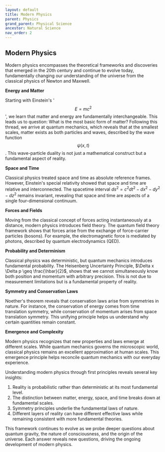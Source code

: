 ```yaml
---
layout: default
title: Modern Physics
parent: Physics
grand_parent: Physical Science
ancestor: Natural Science
nav_order: 2
---
```


## Modern Physics

Modern physics encompasses the theoretical frameworks and discoveries that emerged in the 20th century and continue to evolve today, fundamentally changing our understanding of the universe from the classical physics of Newton and Maxwell.

**Energy and Matter**

Starting with Einstein's '$$E = mc^2$$', we learn that matter and energy are fundamentally interchangeable. This leads us to question: What is the most basic form of matter? Following this thread, we arrive at quantum mechanics, which reveals that at the smallest scales, matter exists as both particles and waves, described by the wave function $$\psi(x,t)$$. This wave-particle duality is not just a mathematical construct but a fundamental aspect of reality.

**Space and Time**

Classical physics treated space and time as absolute reference frames. However, Einstein's special relativity showed that space and time are relative and interconnected. The spacetime interval $ds^2 = c^2dt^2 - dx^2 - dy^2 - dz^2$ remains invariant, revealing that space and time are aspects of a single four-dimensional continuum.

**Forces and Fields**

Moving from the classical concept of forces acting instantaneously at a distance, modern physics introduces field theory. The quantum field theory framework shows that forces arise from the exchange of force-carrier particles (bosons). For example, the electromagnetic force is mediated by photons, described by quantum electrodynamics (QED).

**Probability and Determinism**

Classical physics was deterministic, but quantum mechanics introduces fundamental probability. The Heisenberg Uncertainty Principle, $\Delta x \Delta p \geq \frac{\hbar}{2}$, shows that we cannot simultaneously know both position and momentum with arbitrary precision. This is not due to measurement limitations but is a fundamental property of reality.

**Symmetry and Conservation Laws**

Noether's theorem reveals that conservation laws arise from symmetries in nature. For instance, the conservation of energy comes from time translation symmetry, while conservation of momentum arises from space translation symmetry. This unifying principle helps us understand why certain quantities remain constant.

**Emergence and Complexity**

Modern physics recognizes that new properties and laws emerge at different scales. While quantum mechanics governs the microscopic world, classical physics remains an excellent approximation at human scales. This emergence principle helps reconcile quantum mechanics with our everyday experience.

Understanding modern physics through first principles reveals several key insights:

1. Reality is probabilistic rather than deterministic at its most fundamental level.
2. The distinction between matter, energy, space, and time breaks down at fundamental scales.
3. Symmetry principles underlie the fundamental laws of nature.
4. Different layers of reality can have different effective laws while remaining consistent with more fundamental theories.

This framework continues to evolve as we probe deeper questions about quantum gravity, the nature of consciousness, and the origin of the universe. Each answer reveals new questions, driving the ongoing development of modern physics.
